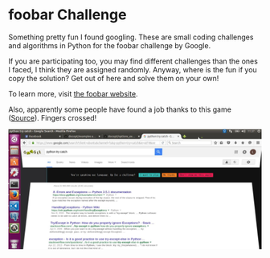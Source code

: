 # foobar Challenge

Something pretty fun I found googling. These are small coding challenges and algorithms in Python for the foobar challenge by Google.

If you are participating too, you may find different challenges than the ones I faced, I think they are assigned randomly.
Anyway, where is the fun if you copy the solution? Get out of here and solve them on your own!

To learn more, visit [the foobar website](https://foobar.withgoogle.com/).

Also, apparently some people have found a job thanks to this game
([Source](http://www.ibtimes.co.uk/google-foobar-how-searching-web-earned-software-graduate-job-google-1517284)). Fingers crossed!

![How I entered the foobar challenge](/README_images/im1.jpg?raw=true)